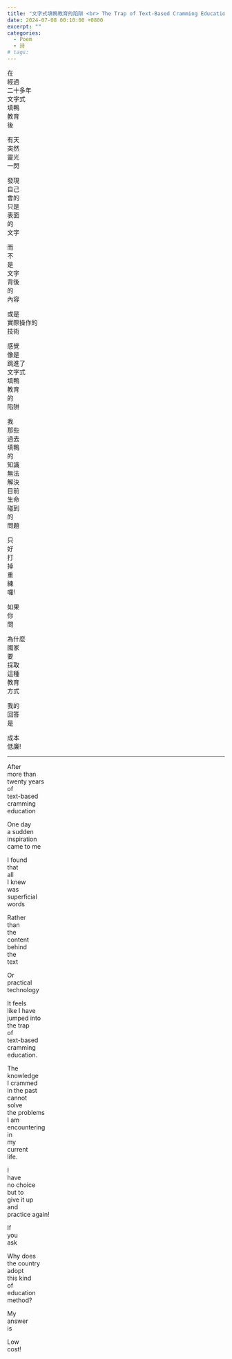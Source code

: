 ```yaml
---
title: "文字式填鴨教育的陷阱 <br> The Trap of Text-Based Cramming Education"
date: 2024-07-08 00:10:00 +0800
excerpt: ""
categories:
  - Poem
  - 詩
# tags:
---
```


在  
經過  
二十多年  
文字式  
填鴨  
教育  
後

有天  
突然  
靈光  
一閃

發現  
自己  
會的  
只是  
表面  
的  
文字

而  
不  
是  
文字  
背後  
的  
內容 

或是  
實際操作的  
技術

感覺  
像是  
跳進了  
文字式  
填鴨  
教育  
的  
陷阱

我  
那些  
過去  
填鴨  
的  
知識  
無法  
解決  
目前  
生命  
碰到  
的  
問題

只  
好  
打  
掉  
重  
練  
囉!

如果  
你  
問

為什麼  
國家  
要  
採取  
這種  
教育  
方式

我的  
回答  
是

成本  
低廉!

---

After  
more than  
twenty years  
of  
text-based  
cramming  
education

One day  
a sudden  
inspiration  
came to me

I found  
that  
all  
I knew  
was  
superficial  
words

Rather  
than  
the  
content  
behind  
the  
text

Or  
practical  
technology

It feels  
like I have  
jumped into  
the trap  
of  
text-based  
cramming  
education.

The  
knowledge  
I crammed  
in the past  
cannot  
solve  
the problems  
I am  
encountering  
in  
my  
current  
life.

I  
have  
no choice  
but to  
give it up  
and  
practice again!

If  
you  
ask

Why does  
the country  
adopt  
this kind  
of  
education  
method?

My  
answer  
is

Low  
cost!
